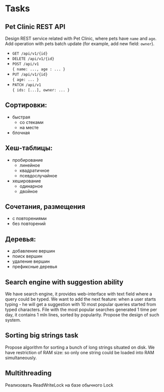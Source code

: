 # Tasks

## Pet Clinic REST API

Design REST service related with Pet Clinic, where pets have `name` and `age`.
Add operation with pets batch update (for example, add new field: `owner`).

- `GET /api/v1/{id}`
- `DELETE /api/v1/{id}`
- `POST /api/v1`  
  `{ name: ..., age : ... }`
- `PUT /api/v1/{id}`  
  `{ age: ... }`
- `PATCH /api/v1`  
  `{ ids: [...], owner: ... }`

## Сортировки:

- быстрая
  - со стеками
  - на месте
- блочная

## Хеш-таблицы:

- пробирование
  - линейное
  - квадратичное
  - псевдослучайное
- хеширование
  - одинарное
  - двойное

## Сочетания, размещения

- с повторениями
- без повторений

## Деревья:

- добавление вершин
- поиск вершин
- удаление вершин
- префиксные деревья

## Search engine with suggestion ability

We have search engine, it provides web-interface with text field where a query could be typed.
We want to add the next feature: when a user starts typing - he will get a suggestion
with 10 most popular queries started from typed characters.
File with the most popular searches generated 1 time per day, it contains 1 mln lines, sorted by popularity.
Propose the design of such system.

## Sorting big strings task

Propose algorithm for sorting a bunch of long strings situated on disk.
We have restriction of RAM size: so only one string could be loaded into RAM simultaneously.

## Multithreading

Реализовать ReadWriteLock на базе обычного Lock
